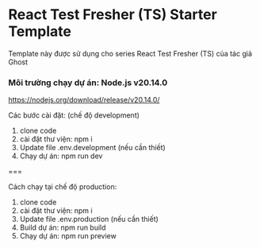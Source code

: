 # React Test Fresher (TS) Starter Template
Template này được sử dụng cho series React Test Fresher (TS) của tác giả Ghost

### Môi trường chạy dự án: Node.js v20.14.0
https://nodejs.org/download/release/v20.14.0/



Các bước cài đặt: (chế độ development)
1. clone code
2. cài đặt thư viện: npm i
3. Update file .env.development (nếu cần thiết)
4. Chạy dự án: npm run dev

===

Cách chạy tại chế độ production:
1. clone code
2. cài đặt thư viện: npm i
3. Update file .env.production (nếu cần thiết)
4. Build dự án: npm run build
5. Chạy dự án: npm run preview
